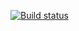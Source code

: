 [![Build status](https://ci.appveyor.com/api/projects/status/ea0nqcsalvvebpdr?svg=true)](https://ci.appveyor.com/project/alekseiKu/dz2-2-selenide)
